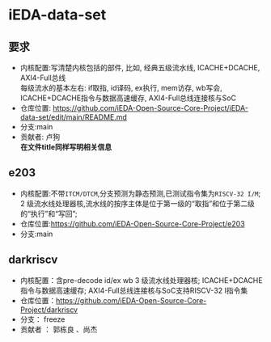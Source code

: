 # iEDA-data-set

## 要求
- 内核配置:写清楚内核包括的部件, 比如, 经典五级流水线, ICACHE+DCACHE, AXI4-Full总线  
  每级流水的基本左右: if取指, id译码, ex执行, mem访存, wb写会, ICACHE+DCACHE指令与数据高速缓存, AXI4-Full总线连接核与SoC  
- 仓库位置: https://github.com/iEDA-Open-Source-Core-Project/iEDA-data-set/edit/main/README.md  
- 分支:main  
- 贡献者: 卢狗  
**在文件title同样写明相关信息**  


## e203

- 内核配置:不带`ITCM/DTCM`,分支预测为静态预测,已测试指令集为`RISCV-32 I/M`;  
  2 级流水线处理器核,流水线的按序主体是位于第一级的“取指”和位于第二级的“执行”和“写回”;
- 仓库位置:https://github.com/iEDA-Open-Source-Core-Project/e203
- 分支:main


## darkriscv

- 内核配置：含pre-decode id/ex wb 3 级流水线处理器核; ICACHE+DCACHE指令与数据高速缓存;
  AXI4-Full总线连接核与SoC支持RISCV-32 I指令集
- 仓库位置：https://github.com/iEDA-Open-Source-Core-Project/darkriscv
- 分支： freeze
- 贡献者 ： 郭栋良 、尚杰
